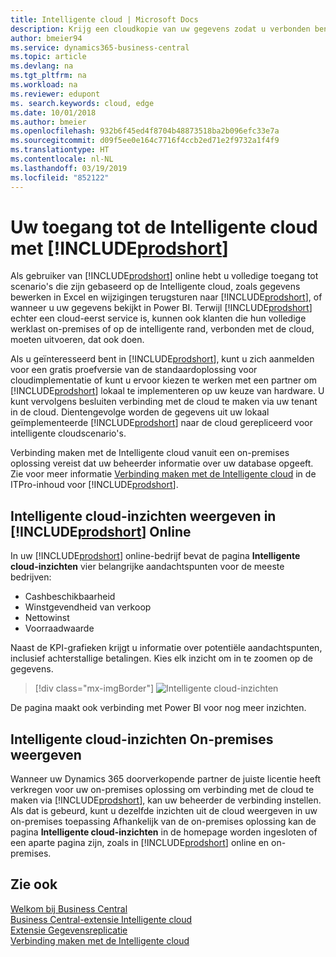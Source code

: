 ```yaml
---
title: Intelligente cloud | Microsoft Docs
description: Krijg een cloudkopie van uw gegevens zodat u verbonden bent met de Intelligente cloud.
author: bmeier94
ms.service: dynamics365-business-central
ms.topic: article
ms.devlang: na
ms.tgt_pltfrm: na
ms.workload: na
ms.reviewer: edupont
ms. search.keywords: cloud, edge
ms.date: 10/01/2018
ms.author: bmeier
ms.openlocfilehash: 932b6f45ed4f8704b48873518ba2b096efc33e7a
ms.sourcegitcommit: d09f5ee0e164c7716f4ccb2ed71e2f9732a1f4f9
ms.translationtype: HT
ms.contentlocale: nl-NL
ms.lasthandoff: 03/19/2019
ms.locfileid: "852122"
---
```

# <a name="your-access-to-the-intelligent-cloud-with-includeprodshortincludesprodshortmd"></a>Uw toegang tot de Intelligente cloud met [!INCLUDE[prodshort](includes/prodshort.md)]

Als gebruiker van [!INCLUDE[prodshort](includes/prodshort.md)] online hebt u volledige toegang tot scenario's die zijn gebaseerd op de Intelligente cloud, zoals gegevens bewerken in Excel en wijzigingen terugsturen naar [!INCLUDE[prodshort](includes/prodshort.md)], of wanneer u uw gegevens bekijkt in Power BI. Terwijl [!INCLUDE[prodshort](includes/prodshort.md)] echter een cloud-eerst service is, kunnen ook klanten die hun volledige werklast on-premises of op de intelligente rand, verbonden met de cloud, moeten uitvoeren, dat ook doen.  

Als u geïnteresseerd bent in [!INCLUDE[prodshort](includes/prodshort.md)], kunt u zich aanmelden voor een gratis proefversie van de standaardoplossing voor cloudimplementatie of kunt u ervoor kiezen te werken met een partner om [!INCLUDE[prodshort](includes/prodshort.md)] lokaal te implementeren op uw keuze van hardware. U kunt vervolgens besluiten verbinding met de cloud te maken via uw tenant in de cloud. Dientengevolge worden de gegevens uit uw lokaal geïmplementeerde [!INCLUDE[prodshort](includes/prodshort.md)] naar de cloud gerepliceerd voor intelligente cloudscenario's.  

Verbinding maken met de Intelligente cloud vanuit een on-premises oplossing vereist dat uw beheerder informatie over uw database opgeeft. Zie voor meer informatie [Verbinding maken met de Intelligente cloud](/dynamics365/business-central/dev-itpro/administration/about-intelligent-edge) in de ITPro-inhoud voor [!INCLUDE[prodshort](includes/prodshort.md)].  

## <a name="viewing-intelligent-cloud-insights-in-includeprodshortincludesprodshortmd-online"></a>Intelligente cloud-inzichten weergeven in [!INCLUDE[prodshort](includes/prodshort.md)] Online

In uw [!INCLUDE[prodshort](includes/prodshort.md)] online-bedrijf bevat de pagina **Intelligente cloud-inzichten** vier belangrijke aandachtspunten voor de meeste bedrijven:

- Cashbeschikbaarheid
- Winstgevendheid van verkoop
- Nettowinst
- Voorraadwaarde

Naast de KPI-grafieken krijgt u informatie over potentiële aandachtspunten, inclusief achterstallige betalingen. Kies elk inzicht om in te zoomen op de gegevens.  

> [!div class="mx-imgBorder"]
> ![Intelligente cloud-inzichten](media/across-intelligent-cloud/intelligentcloudinsights.png "Toont de pagina Intelligente cloud-inzichten in Business Central")

De pagina maakt ook verbinding met Power BI voor nog meer inzichten.

## <a name="viewing-intelligent-cloud-insights-on-premises"></a>Intelligente cloud-inzichten On-premises weergeven

Wanneer uw Dynamics 365 doorverkopende partner de juiste licentie heeft verkregen voor uw on-premises oplossing om verbinding met de cloud te maken via [!INCLUDE[prodshort](includes/prodshort.md)], kan uw beheerder de verbinding instellen. Als dat is gebeurd, kunt u dezelfde inzichten uit de cloud weergeven in uw on-premises toepassing Afhankelijk van de on-premises oplossing kan de pagina **Intelligente cloud-inzichten** in de homepage worden ingesloten of een aparte pagina zijn, zoals in [!INCLUDE[prodshort](includes/prodshort.md)] online en on-premises.  

## <a name="see-also"></a>Zie ook

[Welkom bij Business Central](index.md)  
[Business Central-extensie Intelligente cloud](ui-extensions-intelligent-cloud.md)  
[Extensie Gegevensreplicatie](ui-extensions-data-replication.md)  
[Verbinding maken met de Intelligente cloud](/dynamics365/business-central/dev-itpro/administration/about-intelligent-edge)  
